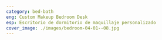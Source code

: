 ```yaml
---
category: bed-bath
eng: Custom Makeup Bedroom Desk
esp: Escritorio de dormitorio de maquillaje personalizado
cover_image: ./images/bedroom-04-01--08.jpg
---
```


